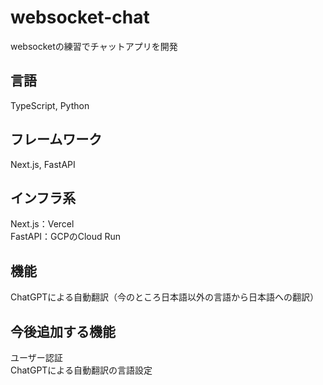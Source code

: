 # websocket-chat
websocketの練習でチャットアプリを開発  

## 言語
TypeScript, Python  
  
## フレームワーク
Next.js, FastAPI  

## インフラ系
Next.js：Vercel  
FastAPI：GCPのCloud Run  

## 機能
ChatGPTによる自動翻訳（今のところ日本語以外の言語から日本語への翻訳）  

## 今後追加する機能
ユーザー認証  
ChatGPTによる自動翻訳の言語設定
